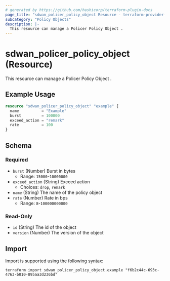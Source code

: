 ```yaml
---
# generated by https://github.com/hashicorp/terraform-plugin-docs
page_title: "sdwan_policer_policy_object Resource - terraform-provider-sdwan"
subcategory: "Policy Objects"
description: |-
  This resource can manage a Policer Policy Object .
---
```


# sdwan_policer_policy_object (Resource)

This resource can manage a Policer Policy Object .

## Example Usage

```terraform
resource "sdwan_policer_policy_object" "example" {
  name          = "Example"
  burst         = 100000
  exceed_action = "remark"
  rate          = 100
}
```

<!-- schema generated by tfplugindocs -->
## Schema

### Required

- `burst` (Number) Burst in bytes
  - Range: `15000`-`10000000`
- `exceed_action` (String) Exceed action
  - Choices: `drop`, `remark`
- `name` (String) The name of the policy object
- `rate` (Number) Rate in bps
  - Range: `8`-`100000000000`

### Read-Only

- `id` (String) The id of the object
- `version` (Number) The version of the object

## Import

Import is supported using the following syntax:

```shell
terraform import sdwan_policer_policy_object.example "f6b2c44c-693c-4763-b010-895aa3d236bd"
```
